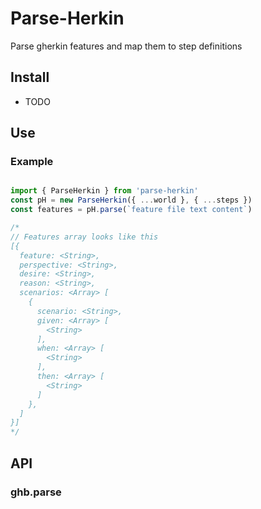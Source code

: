 # Parse-Herkin
Parse gherkin features and map them to step definitions

## Install
* TODO

## Use

### Example

```js

import { ParseHerkin } from 'parse-herkin'
const pH = new ParseHerkin({ ...world }, { ...steps })
const features = pH.parse(`feature file text content`)

/*
// Features array looks like this
[{
  feature: <String>,
  perspective: <String>,
  desire: <String>,
  reason: <String>,
  scenarios: <Array> [
    {
      scenario: <String>,
      given: <Array> [
        <String>
      ],
      when: <Array> [
        <String>
      ],
      then: <Array> [
        <String>
      ]
    },
  ]
}]
*/

```


## API

### ghb.parse


